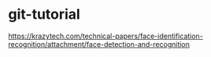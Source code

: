 # git-tutorial
https://krazytech.com/technical-papers/face-identification-recognition/attachment/face-detection-and-recognition
